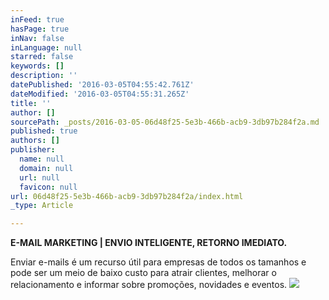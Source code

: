 ```yaml
---
inFeed: true
hasPage: true
inNav: false
inLanguage: null
starred: false
keywords: []
description: ''
datePublished: '2016-03-05T04:55:42.761Z'
dateModified: '2016-03-05T04:55:31.265Z'
title: ''
author: []
sourcePath: _posts/2016-03-05-06d48f25-5e3b-466b-acb9-3db97b284f2a.md
published: true
authors: []
publisher:
  name: null
  domain: null
  url: null
  favicon: null
url: 06d48f25-5e3b-466b-acb9-3db97b284f2a/index.html
_type: Article

---
```

**E-MAIL MARKETING | ENVIO INTELIGENTE, RETORNO IMEDIATO.**

Enviar e-mails é um recurso útil para empresas de todos os tamanhos e pode ser um meio de baixo custo para atrair clientes, melhorar o relacionamento e informar sobre promoções, novidades e eventos.
![](https://the-grid-user-content.s3-us-west-2.amazonaws.com/95ede07b-85e0-473e-be25-7b181f2487d7.png)